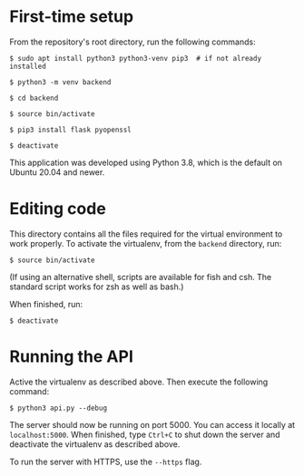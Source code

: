 # First-time setup

From the repository's root directory, run the following commands:

```
$ sudo apt install python3 python3-venv pip3  # if not already installed

$ python3 -m venv backend

$ cd backend

$ source bin/activate

$ pip3 install flask pyopenssl

$ deactivate
```

This application was developed using Python 3.8, which is the default on Ubuntu 20.04 and newer.

# Editing code

This directory contains all the files required for the virtual environment to work properly.
To activate the virtualenv, from the `backend` directory, run:

```
$ source bin/activate
```

(If using an alternative shell, scripts are available for fish and csh.
The standard script works for zsh as well as bash.)

When finished, run:

```
$ deactivate
```

# Running the API

Active the virtualenv as described above.
Then execute the following command:

```
$ python3 api.py --debug
```

The server should now be running on port 5000.
You can access it locally at `localhost:5000`.
When finished, type `Ctrl+C` to shut down the server and deactivate the virtualenv as described above.

To run the server with HTTPS, use the `--https` flag.
